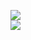 [![](https://img.shields.io/badge/Made%20With-Github%20Spray-lightgrey.svg?style=for-the-badge&logo=github)](https://github.com/Annihil/github-spray#6627)  
[![](https://i.imgur.com/2DrTn0Z.gif)](https://github.com/Annihil/github-spray)